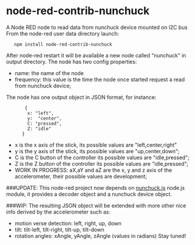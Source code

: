 # node-red-contrib-nunchuck
A Node RED node to read data from nunchuck device mounted on I2C bus
From the node-red user data directory launch:

       npm install node-red-contrib-nunchuck
 
 After node-red restart it will be available a new node called "nunchuck" in output directory.
 The node has two config properties:
  - name: the name of the node
  - frequency: this value is the time the node once started request a read from nunchuck device;
  
 The node has one output object in JSON format, for instance:
```
       {
        x: "left",
        y:  "center",
        C: "pressed",
        Z: "idle"
      }
```
 - x is the x axis of the stick, its possible values are "left,center,right"
 - y is the y axis of the stick, its possible values are "up,center,down";
 - C is the C button of the controller its possible values are "idle,pressed";
 - Z is the Z button of the controller its possible values are "idle,pressed";
 - WORK IN PROGRESS: aX,aY and aZ are the x, y and z axis of the accelerometer, their possible values are development;

###UPDATE:
This node-red project now depends on [nunchuck.js](https://github.com/muten84/nunchuck.js) node.js module, it provides a decoder object and a nunchuck device object.

###WIP:
The resulting JSON object will be extended with more other nice info derived by the accelerometer such as:
 - motion verse detection: left, right, up, down 
 - tilt: tilt-left, tilt-right, tilt-up, tilt-down
 - rotation angles: xAngle, yAngle, zAngle (values in radians)
Stay tuned!

